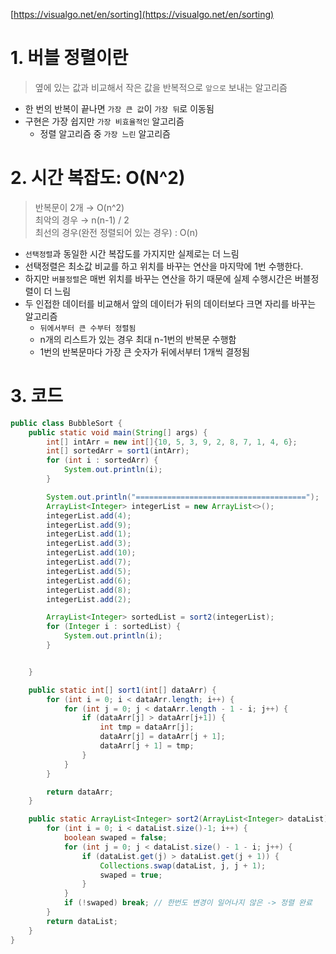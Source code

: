 [https://visualgo.net/en/sorting](https://visualgo.net/en/sorting)

# 1. 버블 정렬이란
>   옆에 있는 값과 비교해서 작은 값을 반복적으로 `앞으로` 보내는 알고리즘
- 한 번의 반복이 끝나면 `가장 큰 값`이 `가장 뒤`로 이동됨
- 구현은 가장 쉽지만 `가장 비효율적인` 알고리즘  
  - 정렬 알고리즘 중 `가장 느린` 알고리즘

# 2. 시간 복잡도: O(N^2)
> 반복문이 2개 → O(n^2) <br/>
> 최악의 경우 → n(n-1) / 2 <br/>
> 최선의 경우(완전 정렬되어 있는 경우) : O(n) <br/>
- `선택정렬`과 동일한 시간 복잡도를 가지지만 실제로는 더 느림
- 선택정렬은 최소값 비교를 하고 위치를 바꾸는 연산을  마지막에 1번 수행한다.   
- 하지만 `버블정렬`은 매번 위치를 바꾸는 연산을 하기 때문에 실제 수행시간은 버블정렬이 더 느림
-   두 인접한 데이터를 비교해서 앞의 데이터가 뒤의 데이터보다 크면 자리를 바꾸는 알고리즘
    -   `뒤에서부터 큰 수부터 정렬됨`
    -   n개의 리스트가 있는 경우 최대 n-1번의 반복문 수행함
    -   1번의 반복문마다 가장 큰 숫자가 뒤에서부터 1개씩 결정됨

# 3. 코드
```java
public class BubbleSort {
    public static void main(String[] args) {
        int[] intArr = new int[]{10, 5, 3, 9, 2, 8, 7, 1, 4, 6};
        int[] sortedArr = sort1(intArr);
        for (int i : sortedArr) {
            System.out.println(i);
        }

        System.out.println("======================================");
        ArrayList<Integer> integerList = new ArrayList<>();
        integerList.add(4);
        integerList.add(9);
        integerList.add(1);
        integerList.add(3);
        integerList.add(10);
        integerList.add(7);
        integerList.add(5);
        integerList.add(6);
        integerList.add(8);
        integerList.add(2);

        ArrayList<Integer> sortedList = sort2(integerList);
        for (Integer i : sortedList) {
            System.out.println(i);
        }


    }

    public static int[] sort1(int[] dataArr) {
        for (int i = 0; i < dataArr.length; i++) {
            for (int j = 0; j < dataArr.length - 1 - i; j++) {
                if (dataArr[j] > dataArr[j+1]) {
                    int tmp = dataArr[j];
                    dataArr[j] = dataArr[j + 1];
                    dataArr[j + 1] = tmp;
                }
            }
        }

        return dataArr;
    }

    public static ArrayList<Integer> sort2(ArrayList<Integer> dataList) {
        for (int i = 0; i < dataList.size()-1; i++) {
            boolean swaped = false;
            for (int j = 0; j < dataList.size() - 1 - i; j++) {
                if (dataList.get(j) > dataList.get(j + 1)) {
                    Collections.swap(dataList, j, j + 1);
                    swaped = true;
                }
            }
            if (!swaped) break; // 한번도 변경이 일어나지 않은 -> 정렬 완료
        }
        return dataList;
    }
}
```
